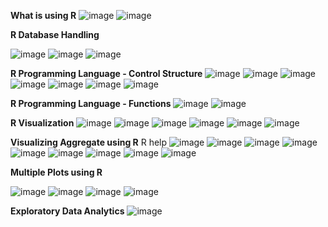 **What is using R**
![image](https://github.com/princit/Data_Analysis_and_Bussiness_Intelligence/assets/29123911/c3d1d1b9-5cd8-43fe-bf20-22ca36551a31)
![image](https://github.com/princit/Data_Analysis_and_Bussiness_Intelligence/assets/29123911/d1edc75b-c2e3-4112-b5b7-eed9d72919ef)

**R Database Handling**

![image](https://github.com/princit/Data_Analysis_and_Bussiness_Intelligence/assets/29123911/ca560fc5-8b7b-42bb-96df-d950b5b6bcc2)
![image](https://github.com/princit/Data_Analysis_and_Bussiness_Intelligence/assets/29123911/622be148-292d-4d66-bb5c-b06d4de4a5b2)
![image](https://github.com/princit/Data_Analysis_and_Bussiness_Intelligence/assets/29123911/1ef5ed72-60df-4169-846c-5fd8ca4cb112)

 **R Programming Language - Control Structure**
 ![image](https://github.com/princit/Data_Analysis_and_Bussiness_Intelligence/assets/29123911/1a9623ae-dccc-4c3e-9a5f-3992d31a002f)
![image](https://github.com/princit/Data_Analysis_and_Bussiness_Intelligence/assets/29123911/d0e30a82-8cf3-4641-86ee-c2404f816374)
![image](https://github.com/princit/Data_Analysis_and_Bussiness_Intelligence/assets/29123911/d2544cdf-5a3e-4881-bd12-707954ce480b)
![image](https://github.com/princit/Data_Analysis_and_Bussiness_Intelligence/assets/29123911/7e968159-b825-4543-ad13-3f8b61d81572)
![image](https://github.com/princit/Data_Analysis_and_Bussiness_Intelligence/assets/29123911/b8dcbfed-edb0-4134-ae59-3a260d1aad00)
![image](https://github.com/princit/Data_Analysis_and_Bussiness_Intelligence/assets/29123911/d954a884-f723-4842-865c-cbcd525c34ba)
![image](https://github.com/princit/Data_Analysis_and_Bussiness_Intelligence/assets/29123911/a263782e-3923-47cf-9c46-9a7db9c50f19)

**R Programming Language - Functions**
![image](https://github.com/princit/Data_Analysis_and_Bussiness_Intelligence/assets/29123911/ee2561a3-f2eb-4a38-bc22-848ea699071d)
![image](https://github.com/princit/Data_Analysis_and_Bussiness_Intelligence/assets/29123911/8561f588-ebd8-4329-a0a8-b5b9af3aabc3)

**R Visualization**
![image](https://github.com/princit/Data_Analysis_and_Bussiness_Intelligence/assets/29123911/23e19676-0e1a-4b24-9917-b0cfe2551559)
![image](https://github.com/princit/Data_Analysis_and_Bussiness_Intelligence/assets/29123911/5f70a115-66db-4f56-b112-918c41904aa1)
![image](https://github.com/princit/Data_Analysis_and_Bussiness_Intelligence/assets/29123911/80da6863-ad79-40ac-be3e-d72792f37f11)
![image](https://github.com/princit/Data_Analysis_and_Bussiness_Intelligence/assets/29123911/1ef4c368-0074-4169-94a4-6fdc09419844)
![image](https://github.com/princit/Data_Analysis_and_Bussiness_Intelligence/assets/29123911/fd601df1-5199-44ee-814a-51830be34275)
![image](https://github.com/princit/Data_Analysis_and_Bussiness_Intelligence/assets/29123911/5c175d03-b6b0-4b74-8254-81b9b6eac4ec)

**Visualizing Aggregate using R**
R help
![image](https://github.com/princit/Data_Analysis_and_Bussiness_Intelligence/assets/29123911/17ad353f-89e1-4d35-a056-46ef2eff41a2)
![image](https://github.com/princit/Data_Analysis_and_Bussiness_Intelligence/assets/29123911/ab91e85c-d59a-4c1e-b9ba-c9787886a8f9)
![image](https://github.com/princit/Data_Analysis_and_Bussiness_Intelligence/assets/29123911/d7a26dee-8f99-41d1-89a8-d914e420a515)
![image](https://github.com/princit/Data_Analysis_and_Bussiness_Intelligence/assets/29123911/f7801340-30f6-4ab4-9fe9-429b686412b1)
![image](https://github.com/princit/Data_Analysis_and_Bussiness_Intelligence/assets/29123911/8417da74-1eb3-40e2-9d3b-ff1ffc4fb288)
![image](https://github.com/princit/Data_Analysis_and_Bussiness_Intelligence/assets/29123911/15910b1e-4576-4c47-9344-dd17199841a8)
![image](https://github.com/princit/Data_Analysis_and_Bussiness_Intelligence/assets/29123911/9237333e-87eb-431d-98c5-fed108c4bbbc)
![image](https://github.com/princit/Data_Analysis_and_Bussiness_Intelligence/assets/29123911/b9c5416e-d386-4996-88fb-c5f027b6af0a)
![image](https://github.com/princit/Data_Analysis_and_Bussiness_Intelligence/assets/29123911/60aad123-36ca-4e14-a0d8-48c8fbb14f86)

**Multiple Plots using R**

![image](https://github.com/princit/Data_Analysis_and_Bussiness_Intelligence/assets/29123911/e92fb945-87f4-416a-986b-9e9ce8e79b82)
![image](https://github.com/princit/Data_Analysis_and_Bussiness_Intelligence/assets/29123911/a68aa186-efaa-436a-9e6b-654afb27e9c0)
![image](https://github.com/princit/Data_Analysis_and_Bussiness_Intelligence/assets/29123911/1916bd63-d6da-4827-845a-ea31a9e6f8ca)
![image](https://github.com/princit/Data_Analysis_and_Bussiness_Intelligence/assets/29123911/40d82194-208f-495d-8e58-92c8d9e66cc4)

**Exploratory Data Analytics**
![image](https://github.com/princit/Data_Analysis_and_Bussiness_Intelligence/assets/29123911/12a39c10-478c-459d-b16d-93e0f265c768)



